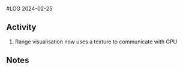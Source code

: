 #LOG
2024-02-25

## Activity
1. Range visualisation now uses a texture to communicate with GPU

## Notes
